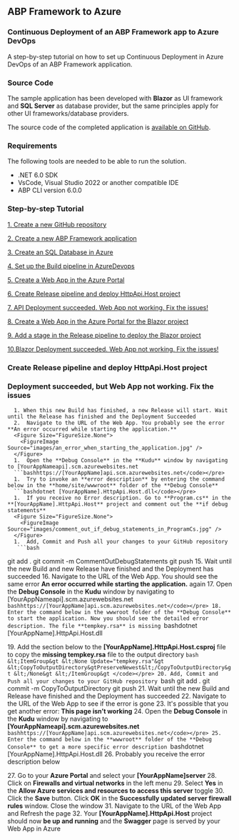 ## ABP Framework to Azure

### Continuous Deployment of an ABP Framework app to Azure DevOps

A step-by-step tutorial on how to set up Continuous Deployment in Azure DevOps of an ABP Framework application.

### Source Code

The sample application has been developed with **Blazor** as UI framework and **SQL Server** as database provider, but the same principles apply for other UI frameworks/database providers.

The source code of the completed application is [available on GitHub](https://github.com/bartvanhoey/Abp2Azure).

### Requirements

The following tools are needed to be able to run the solution.

* .NET 6.0 SDK
* VsCode, Visual Studio 2022 or another compatible IDE
* ABP CLI version 6.0.0

### Step-by-step Tutorial

[1. Create a new GitHub repository](tutorial/1.create-a-new-github-repository.md)

[2. Create a new ABP Framework application](tutorial/2.create-a-new-abp-framework-application.md)

[3. Create an SQL Database in Azure](tutorial/3.create-an-sql-database-in-azure.md)

[4. Set up the Build pipeline in AzureDevops](tutorial/4.set-up-a-build-pipeline-in-azuredevops.md)

[5. Create a Web App in the Azure Portal](tutorial/5.create-a-web-app-in-the-azure-portal-for-the-api-project.md)

[6. Create Release pipeline and deploy HttpApi.Host project](tutorial/6.create-a-release-pipeline-and-deploy-httpapi-host-project.md)

[7. API Deployment succeeded. Web App not working. Fix the issues!](tutorial/7.deployment-succeeded-web-app-not-working-fix-the-issues.md)

[8. Create a Web App in the Azure Portal for the Blazor project](tutorial/8.create-a-web-app-in-the-azure-portal-for-the-blazor-project.md)

[9. Add a stage in the Release pipeline to deploy the Blazor project](tutorial/9.add-an-extra-stage-in-the-release-pipeline-for-the-blazor-project.md)

[10.Blazor Deployment succeeded. Web App not working. Fix the issues!](tutorial/10.deployment-blazor-project-succeeded-web-app-still-not-working-fix-the-issues.md)












### Create Release pipeline and deploy HttpApi.Host project



### Deployment succeeded, but Web App not working. Fix the issues






      1. When this new Build has finished, a new Release will start. Wait until the Release has finished and the Deployment Succeeded
      2.  Navigate to the URL of the Web App. You probably see the error **An error occurred while starting the application.**
      <Figure Size="FigureSize.None">
        <FigureImage Source="images/an_error_when_starting_the_application.jpg" />
      </Figure>
      1.  Open the **Debug Console** in the **Kudu** window by navigating to [YourAppNameapi].scm.azurewebsites.net
      ```bashhttps://[YourAppName]api.scm.azurewebsites.net</code></pre>
      1.  Try to invoke an **error description** by entering the command below in the **home/site/wwwroot** folder of the **Debug Console**
      ```bashdotnet [YourAppName].HttpApi.Host.dll</code></pre>
      1.  If you receive no Error description. Go to **Program.cs** in the **[YourAppName].HttpApi.Host** project and comment out the **if debug statements**
      <Figure Size="FigureSize.None">
        <FigureImage Source="images/comment_out_if_debug_statements_in_ProgramCs.jpg" />
      </Figure>
      1.  Add, Commit and Push all your changes to your GitHub repository
       ```bash
git add .
git commit -m CommentOutDebugStatements
git push
      </code></pre>
      15. Wait until the new Build and new Release have finished and the Deployment has succeeded
      16. Navigate to the URL of the Web App. You should see the same error **An error occurred while starting the application.** again
       17. Open the **Debug Console** in the **Kudu** window by navigating to [YourAppNameapi].scm.azurewebsites.net
      ```bashhttps://[YourAppName]api.scm.azurewebsites.net</code></pre>
      18. Enter the command below in the wwwroot folder of the **Debug Console** to start the application. Now you should see the detailed error description. The file **tempkey.rsa** is missing
      ```bashdotnet [YourAppName].HttpApi.Host.dll</code></pre>
      <Figure Size="FigureSize.None">
        <FigureImage Source="images/could_not_find_file_tempkey.rsa.jpg" />
      </Figure>
      19. Add the section below to the **[YourAppName].HttpApi.Host.csproj** file to copy the **missing tempkey.rsa** file to the output directory 
      ```bash
&lt;ItemGroup&gt
  &lt;None Update="tempkey.rsa"&gt
    &lt;CopyToOutputDirectory&gtPreserveNewest&lt;/CopyToOutputDirectory&gt
  &lt;/None&gt
&lt;/ItemGroup&gt
      </code></pre>
      20. Add, Commit and Push all your changes to your GitHub repository
      ```bash
git add .
git commit -m CopyToOutputDirectory
git push
      </code></pre>
      21. Wait until the new Build and Release have finished and the Deployment has succeeded
      22. Navigate to the URL of the Web App to see if the error is gone
      23. It's possible that you get another error: **This page isn’t working**
      24. Open the **Debug Console** in the **Kudu** window by navigating to **[YourAppNameapi].scm.azurewebsites.net**
      ```bashhttps://[YourAppName]api.scm.azurewebsites.net</code></pre>
      25. Enter the command below in the **wwwroot** folder of the **Debug Console** to get a more specific error description
      ```bashdotnet [YourAppName].HttpApi.Host.dll</code></pre>
      26. Probably you receive the error description below
      <Figure Size="FigureSize.None">
        <FigureImage Source="images/client_not_allowed_to_access_server.jpg" />
      </Figure>
      27. Go to your **Azure Portal** and select your **[YourAppName]server**
      28. Click on <b>Firewalls and virtual networks</b> in the left menu
      29. Select <b>Yes</b> in the **Allow Azure services and resources to access this server** toggle
      30. Click the <b>Save</b> button. Click <b>OK</b> in the **Successfully updated server firewall rules** window. Close the window 
      31. Navigate to the URL of the Web App and Refresh the page
      32. Your **[YourAppName].HttpApi.Host** project should now <b>be up and running</b> and the **Swagger** page is served by your Web App in Azure
      <Figure Size="FigureSize.None">
        <FigureImage Source="images/swagger_page_served_by_web_app_on_azure.jpg" />
      </Figure>
    </Part>

